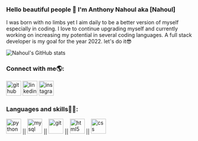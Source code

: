 ### Hello beautiful people 👋 I'm Anthony Nahoul aka [Nahoul]

I was born with no limbs yet I aim daily to be a better version of myself especially in coding. I love to continue upgrading myself and currently working on increasing my potential in several coding languages. A full stack developer is my goal for the year 2022. let's do it😎

![Nahoul's GitHub stats](https://github-readme-stats.vercel.app/api?username=Anthony-Nahoul&hide=contribs,issues&show_icons=true&theme=merko)

### Connect with me🌎: 
[<img src='https://cdn-icons-png.flaticon.com/512/270/270798.png' alt='github' height='40'>](https://github.com/Anthony-Nahoul)  [<img src='https://cdn.jsdelivr.net/npm/simple-icons@3.0.1/icons/linkedin.svg' alt='linkedin' height='40'>](https://www.linkedin.com/in/anthonynahoul/)  [<img src='https://cdn.jsdelivr.net/npm/simple-icons@3.0.1/icons/instagram.svg' alt='instagram' height='40'>](https://www.instagram.com/nahoul/)
### Languages and skills👨‍💻:
<img src='https://cdn.jsdelivr.net/npm/simple-icons@3.0.1/icons/python.svg' alt='python' height='40'> || <img src='https://cdn.jsdelivr.net/npm/simple-icons@3.0.1/icons/mysql.svg' alt='mysql' height='40'> || <img src='https://cdn.jsdelivr.net/npm/simple-icons@3.0.1/icons/git.svg' alt='git' height='40'> || <img src='https://cdn.jsdelivr.net/npm/simple-icons@3.0.1/icons/html5.svg' alt='html5' height='40'> || <img src='https://cdn.jsdelivr.net/npm/simple-icons@3.0.1/icons/css3.svg' alt='css' height='40'>


